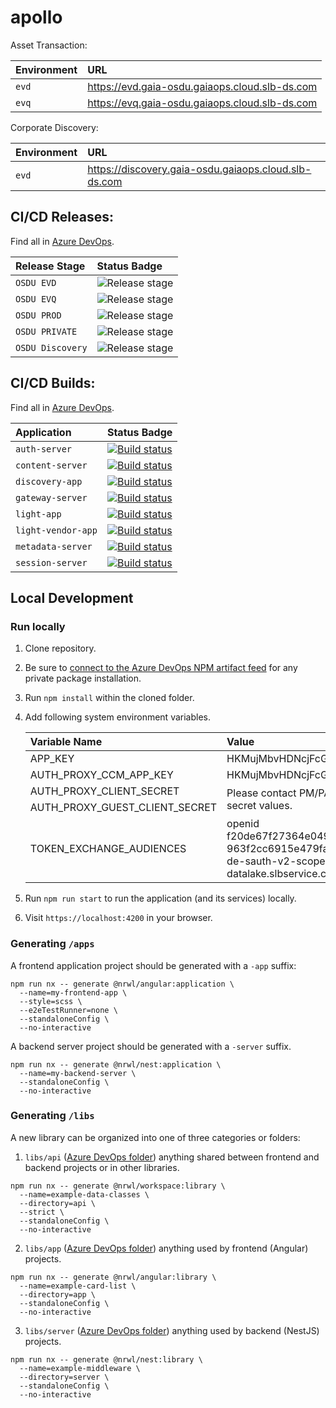 # apollo

Asset Transaction:

| Environment | URL  |
| :---------- | :--- |
| `evd`       | https://evd.gaia-osdu.gaiaops.cloud.slb-ds.com |
| `evq`       | https://evq.gaia-osdu.gaiaops.cloud.slb-ds.com |

Corporate Discovery:

| Environment | URL  |
| :---------- | :--- |
| `evd`       | https://discovery.gaia-osdu.gaiaops.cloud.slb-ds.com |

## CI/CD Releases:

Find all in [Azure DevOps](https://dev.azure.com/slb-swt/delfi-exploration/_release?_a=releases&view=mine&definitionId=54).

| Release Stage       | Status Badge |
| :------------------ | :----------- |
| `OSDU EVD`          | ![Release stage](https://vsrm.dev.azure.com/slb-swt/_apis/public/Release/badge/d5d65afc-aafc-4c80-8969-299ae1944357/15/26) |
| `OSDU EVQ`          | ![Release stage](https://vsrm.dev.azure.com/slb-swt/_apis/public/Release/badge/d5d65afc-aafc-4c80-8969-299ae1944357/15/27) |
| `OSDU PROD`         | ![Release stage](https://vsrm.dev.azure.com/slb-swt/_apis/public/Release/badge/d5d65afc-aafc-4c80-8969-299ae1944357/15/28) |
| `OSDU PRIVATE`      | ![Release stage](https://vsrm.dev.azure.com/slb-swt/_apis/public/Release/badge/d5d65afc-aafc-4c80-8969-299ae1944357/15/29) |
| `OSDU Discovery`    | ![Release stage](https://vsrm.dev.azure.com/slb-swt/_apis/public/Release/badge/d5d65afc-aafc-4c80-8969-299ae1944357/15/57) |

## CI/CD Builds:

Find all in [Azure DevOps](https://dev.azure.com/slb-swt/delfi-exploration/_build?definitionScope=%5Cgaia-light).

| Application        | Status Badge |
| :----------------- | :----------- |
| `auth-server`      | [![Build status](https://dev.azure.com/slb-swt/gaia/_apis/build/status/Gaia-OSDU/Services/light-auth-server?branchName=master)](https://dev.azure.com/slb-swt/gaia/_build/latest?definitionId=14897) |
| `content-server`   | [![Build status](https://dev.azure.com/slb-swt/gaia/_apis/build/status/Gaia-OSDU/Services/light-content-server?branchName=master)](https://dev.azure.com/slb-swt/gaia/_build/latest?definitionId=14899) |
| `discovery-app`    | [![Build status](https://dev.azure.com/slb-swt/gaia/_apis/build/status/Gaia-OSDU/Services/discovery-app?branchName=master)](https://dev.azure.com/slb-swt/gaia/_build/latest?definitionId=15097) |
| `gateway-server`   | [![Build status](https://dev.azure.com/slb-swt/gaia/_apis/build/status/Gaia-OSDU/Services/light-gateway-server?branchName=master)](https://dev.azure.com/slb-swt/gaia/_build/latest?definitionId=14900) |
| `light-app`        | [![Build status](https://dev.azure.com/slb-swt/gaia/_apis/build/status/Gaia-OSDU/Services/light-app?branchName=master)](https://dev.azure.com/slb-swt/gaia/_build/latest?definitionId=14895) |
| `light-vendor-app` | [![Build status](https://dev.azure.com/slb-swt/gaia/_apis/build/status/Gaia-OSDU/Services/light-vendor-app?branchName=master)](https://dev.azure.com/slb-swt/gaia/_build/latest?definitionId=14905) |
| `metadata-server`  | [![Build status](https://dev.azure.com/slb-swt/gaia/_apis/build/status/Gaia-OSDU/Services/light-metadata-server?branchName=master)](https://dev.azure.com/slb-swt/gaia/_build/latest?definitionId=14901) |
| `session-server`   | [![Build status](https://dev.azure.com/slb-swt/gaia/_apis/build/status/Gaia-OSDU/Services/light-session-server?branchName=master)](https://dev.azure.com/slb-swt/gaia/_build/latest?definitionId=14903) |

## Local Development

### Run locally

1. Clone repository.
2. Be sure to [connect to the Azure DevOps NPM artifact feed](https://dev.azure.com/slb-swt/delfi-exploration/_packaging?_a=connect&feed=) for any private package installation.
3. Run `npm install` within the cloned folder.
4. Add following system environment variables. 

    | Variable Name | Value  |
    | :---------- | :--- |
    | APP_KEY       | HKMujMbvHDNcjFcGM6ARJ3CIhWOjWxMF |
    | AUTH_PROXY_CCM_APP_KEY | HKMujMbvHDNcjFcGM6ARJ3CIhWOjWxMF |
    | AUTH_PROXY_CLIENT_SECRET <td rowspan="2"> Please contact PM/PA/Tech Lead to get secret values.</td>|
    | AUTH_PROXY_GUEST_CLIENT_SECRET |
    | TOKEN_EXCHANGE_AUDIENCES |openid f20de67f27364e0495c412ce1409c09f 963f2cc6915e479fa0fcb73ec2ec90e7 de-sauth-v2-scope-service-datalake.slbservice.com|
  
5. Run `npm run start` to run the application (and its services) locally.
6. Visit `https://localhost:4200` in your browser.

### Generating `/apps`

A frontend application project should be generated with a `-app` suffix:

```
npm run nx -- generate @nrwl/angular:application \
  --name=my-frontend-app \
  --style=scss \
  --e2eTestRunner=none \
  --standaloneConfig \
  --no-interactive
```

A backend server project should be generated with a `-server` suffix.

```
npm run nx -- generate @nrwl/nest:application \
  --name=my-backend-server \
  --standaloneConfig \
  --no-interactive
```

### Generating `/libs`

A new library can be organized into one of three categories or folders:

1. `libs/api` ([Azure DevOps folder](https://dev.azure.com/slb-swt/delfi-exploration/_git/apollo?path=%2Flibs%2Fapi)) anything shared between frontend and backend projects or in other libraries.

```
npm run nx -- generate @nrwl/workspace:library \
  --name=example-data-classes \
  --directory=api \
  --strict \
  --standaloneConfig \
  --no-interactive
```

2. `libs/app` ([Azure DevOps folder](https://dev.azure.com/slb-swt/delfi-exploration/_git/apollo?path=%2Flibs%2Fapp)) anything used by frontend (Angular) projects.

```
npm run nx -- generate @nrwl/angular:library \
  --name=example-card-list \
  --directory=app \
  --standaloneConfig \
  --no-interactive
```

3. `libs/server` ([Azure DevOps folder](https://dev.azure.com/slb-swt/delfi-exploration/_git/apollo?path=%2Flibs%2Fserver)) anything used by backend (NestJS) projects.

```
npm run nx -- generate @nrwl/nest:library \
  --name=example-middleware \
  --directory=server \
  --standaloneConfig \
  --no-interactive
```
